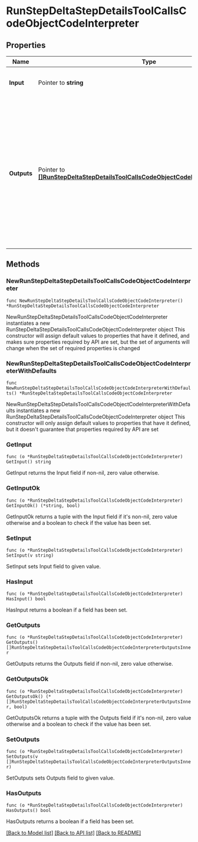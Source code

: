 # RunStepDeltaStepDetailsToolCallsCodeObjectCodeInterpreter

## Properties

Name | Type | Description | Notes
------------ | ------------- | ------------- | -------------
**Input** | Pointer to **string** | The input to the Code Interpreter tool call. | [optional] 
**Outputs** | Pointer to [**[]RunStepDeltaStepDetailsToolCallsCodeObjectCodeInterpreterOutputsInner**](RunStepDeltaStepDetailsToolCallsCodeObjectCodeInterpreterOutputsInner.md) | The outputs from the Code Interpreter tool call. Code Interpreter can output one or more items, including text (&#x60;logs&#x60;) or images (&#x60;image&#x60;). Each of these are represented by a different object type. | [optional] 

## Methods

### NewRunStepDeltaStepDetailsToolCallsCodeObjectCodeInterpreter

`func NewRunStepDeltaStepDetailsToolCallsCodeObjectCodeInterpreter() *RunStepDeltaStepDetailsToolCallsCodeObjectCodeInterpreter`

NewRunStepDeltaStepDetailsToolCallsCodeObjectCodeInterpreter instantiates a new RunStepDeltaStepDetailsToolCallsCodeObjectCodeInterpreter object
This constructor will assign default values to properties that have it defined,
and makes sure properties required by API are set, but the set of arguments
will change when the set of required properties is changed

### NewRunStepDeltaStepDetailsToolCallsCodeObjectCodeInterpreterWithDefaults

`func NewRunStepDeltaStepDetailsToolCallsCodeObjectCodeInterpreterWithDefaults() *RunStepDeltaStepDetailsToolCallsCodeObjectCodeInterpreter`

NewRunStepDeltaStepDetailsToolCallsCodeObjectCodeInterpreterWithDefaults instantiates a new RunStepDeltaStepDetailsToolCallsCodeObjectCodeInterpreter object
This constructor will only assign default values to properties that have it defined,
but it doesn't guarantee that properties required by API are set

### GetInput

`func (o *RunStepDeltaStepDetailsToolCallsCodeObjectCodeInterpreter) GetInput() string`

GetInput returns the Input field if non-nil, zero value otherwise.

### GetInputOk

`func (o *RunStepDeltaStepDetailsToolCallsCodeObjectCodeInterpreter) GetInputOk() (*string, bool)`

GetInputOk returns a tuple with the Input field if it's non-nil, zero value otherwise
and a boolean to check if the value has been set.

### SetInput

`func (o *RunStepDeltaStepDetailsToolCallsCodeObjectCodeInterpreter) SetInput(v string)`

SetInput sets Input field to given value.

### HasInput

`func (o *RunStepDeltaStepDetailsToolCallsCodeObjectCodeInterpreter) HasInput() bool`

HasInput returns a boolean if a field has been set.

### GetOutputs

`func (o *RunStepDeltaStepDetailsToolCallsCodeObjectCodeInterpreter) GetOutputs() []RunStepDeltaStepDetailsToolCallsCodeObjectCodeInterpreterOutputsInner`

GetOutputs returns the Outputs field if non-nil, zero value otherwise.

### GetOutputsOk

`func (o *RunStepDeltaStepDetailsToolCallsCodeObjectCodeInterpreter) GetOutputsOk() (*[]RunStepDeltaStepDetailsToolCallsCodeObjectCodeInterpreterOutputsInner, bool)`

GetOutputsOk returns a tuple with the Outputs field if it's non-nil, zero value otherwise
and a boolean to check if the value has been set.

### SetOutputs

`func (o *RunStepDeltaStepDetailsToolCallsCodeObjectCodeInterpreter) SetOutputs(v []RunStepDeltaStepDetailsToolCallsCodeObjectCodeInterpreterOutputsInner)`

SetOutputs sets Outputs field to given value.

### HasOutputs

`func (o *RunStepDeltaStepDetailsToolCallsCodeObjectCodeInterpreter) HasOutputs() bool`

HasOutputs returns a boolean if a field has been set.


[[Back to Model list]](../README.md#documentation-for-models) [[Back to API list]](../README.md#documentation-for-api-endpoints) [[Back to README]](../README.md)


